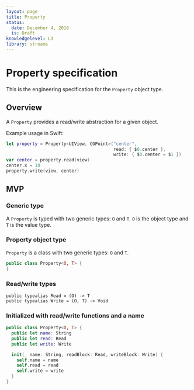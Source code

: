 ```yaml
---
layout: page
title: Property
status:
  date: December 4, 2016
  is: Draft
knowledgelevel: L3
library: streams
---
```


# Property specification

This is the engineering specification for the `Property` object type.

## Overview

A `Property` provides a read/write abstraction for a given object.

Example usage in Swift:

```swift
let property = Property<UIView, CGPoint>("center",
                                         read: { $0.center },
                                         write: { $0.center = $1 })
var center = property.read(view)
center.x = 10
property.write(view, center)
```

## MVP

### Generic type

A `Property` is typed with two generic types: `O` and `T`. `O` is the object type and `T` is the
value type.

### Property object type

`Property` is a class with two generic types: `O` and `T`.

```swift
public class Property<O, T> {
}
```

### Read/write types

```
public typealias Read = (O) -> T
public typealias Write = (O, T) -> Void
```

### Initialized with read/write functions and a name

```swift
public class Property<O, T> {
  public let name: String
  public let read: Read
  public let write: Write

  init(_ name: String, readBlock: Read, writeBlock: Write) {
    self.name = name
    self.read = read
    self.write = write
  }
}
```
